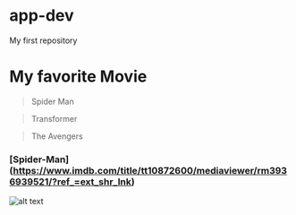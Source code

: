# app-dev
My first repository

  # My favorite Movie 

  > Spider Man
  
  > Transformer
  
  > The Avengers 
 
  ### [Spider-Man] (https://www.imdb.com/title/tt10872600/mediaviewer/rm3936939521/?ref_=ext_shr_lnk)
  
  ![alt text](spiderman.jpg)
 
